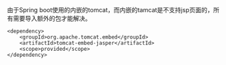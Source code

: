 由于Spring boot使用的内嵌的tomcat，而内嵌的tamcat是不支持jsp页面的，所有需要导入额外的包才能解决。

    <dependency>
    	<groupId>org.apache.tomcat.embed</groupId>
    	<artifactId>tomcat-embed-jasper</artifactId>
    	<scope>provided</scope>
    </dependency>
